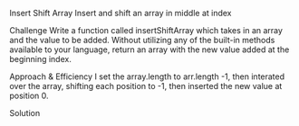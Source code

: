 Insert Shift Array
Insert and shift an array in middle at index

Challenge
Write a function called insertShiftArray which takes in an array and the value to be added. Without utilizing any of the built-in methods available to your language, return an array with the new value added at the beginning index.

Approach & Efficiency
I set the array.length to arr.length -1, then interated over the array, shifting each position to -1, then inserted the new value at position 0.

Solution

